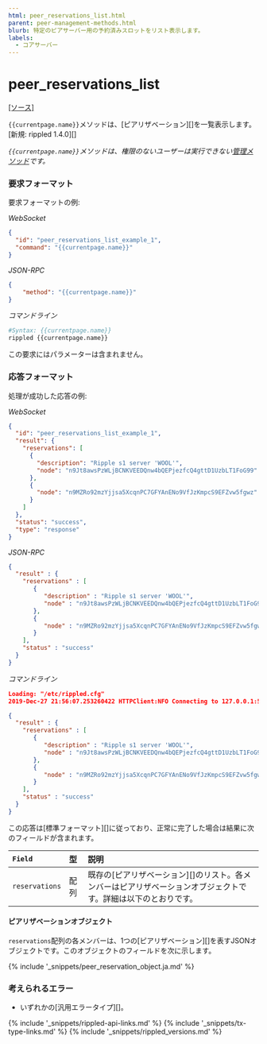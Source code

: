 ```yaml
---
html: peer_reservations_list.html
parent: peer-management-methods.html
blurb: 特定のピアサーバー用の予約済みスロットをリスト表示します。
labels:
  - コアサーバー
---
```

# peer_reservations_list
[[ソース]](https://github.com/ripple/rippled/blob/4a1148eb2849513dd1e7ae080288fd47ab57a376/src/ripple/rpc/handlers/Reservations.cpp#L116 "Source")

`{{currentpage.name}}`メソッドは、[ピアリザベーション][]を一覧表示します。[新規: rippled 1.4.0][]

_`{{currentpage.name}}`メソッドは、権限のないユーザーは実行できない[管理メソッド](admin-api-methods.html)です。_


### 要求フォーマット

要求フォーマットの例:

<!-- MULTICODE_BLOCK_START -->

*WebSocket*

```json
{
  "id": "peer_reservations_list_example_1",
  "command": "{{currentpage.name}}"
}
```

*JSON-RPC*

```json
{
    "method": "{{currentpage.name}}"
}
```

*コマンドライン*

```sh
#Syntax: {{currentpage.name}}
rippled {{currentpage.name}}
```

<!-- MULTICODE_BLOCK_END -->

この要求にはパラメーターは含まれません。


### 応答フォーマット

処理が成功した応答の例:

<!-- MULTICODE_BLOCK_START -->

*WebSocket*

```json
{
  "id": "peer_reservations_list_example_1",
  "result": {
    "reservations": [
      {
        "description": "Ripple s1 server 'WOOL'",
        "node": "n9Jt8awsPzWLjBCNKVEEDQnw4bQEPjezfcQ4gttD1UzbLT1FoG99"
      },
      {
        "node": "n9MZRo92mzYjjsa5XcqnPC7GFYAnENo9VfJzKmpcS9EFZvw5fgwz"
      }
    ]
  },
  "status": "success",
  "type": "response"
}
```

*JSON-RPC*

```json
{
  "result" : {
    "reservations" : [
       {
          "description" : "Ripple s1 server 'WOOL'",
          "node" : "n9Jt8awsPzWLjBCNKVEEDQnw4bQEPjezfcQ4gttD1UzbLT1FoG99"
       },
       {
          "node" : "n9MZRo92mzYjjsa5XcqnPC7GFYAnENo9VfJzKmpcS9EFZvw5fgwz"
       }
    ],
    "status" : "success"
  }
}
```

*コマンドライン*

```json
Loading: "/etc/rippled.cfg"
2019-Dec-27 21:56:07.253260422 HTTPClient:NFO Connecting to 127.0.0.1:5005

{
  "result" : {
    "reservations" : [
       {
          "description" : "Ripple s1 server 'WOOL'",
          "node" : "n9Jt8awsPzWLjBCNKVEEDQnw4bQEPjezfcQ4gttD1UzbLT1FoG99"
       },
       {
          "node" : "n9MZRo92mzYjjsa5XcqnPC7GFYAnENo9VfJzKmpcS9EFZvw5fgwz"
       }
    ],
    "status" : "success"
  }
}
```

<!-- MULTICODE_BLOCK_END -->

この応答は[標準フォーマット][]に従っており、正常に完了した場合は結果に次のフィールドが含まれます。

| `Field`        | 型    | 説明                                                |
|:---------------|:------|:----------------------------------------------------|
| `reservations` | 配列 | 既存の[ピアリザベーション][]のリスト。各メンバーはピアリザベーションオブジェクトです。詳細は以下のとおりです。 |

#### ピアリザベーションオブジェクト

`reservations`配列の各メンバーは、1つの[ピアリザベーション][]を表すJSONオブジェクトです。このオブジェクトのフィールドを次に示します。

{% include '_snippets/peer_reservation_object.ja.md' %}
<!--_ -->

### 考えられるエラー

- いずれかの[汎用エラータイプ][]。

<!--{# common link defs #}-->
{% include '_snippets/rippled-api-links.md' %}
{% include '_snippets/tx-type-links.md' %}
{% include '_snippets/rippled_versions.md' %}
